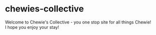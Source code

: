 # chewies-collective

Welcome to Chewie's Collective - you one stop site for all things Chewie!  
I hope you enjoy your stay!